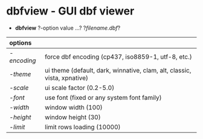 # dbfview - GUI dbf viewer

+ **dbfview** ?-option value ...? ?*filename.dbf*?

| options	|  |
|:--------------|:-|
| *-encoding*	|	force dbf encoding (cp437, iso8859-1, utf-8, etc.) |
| *-theme*	|	ui theme (default, dark, winnative, clam, alt, classic, vista, xpnative) |
| *-scale*	|	ui scale factor (0.2-5.0) |
| *-font*	|	use font (fixed or any system font family) |
| *-width*	|	window width (100) |
| *-height*	|	window height (30) |
| *-limit* 	|	limit rows loading (10000) |

